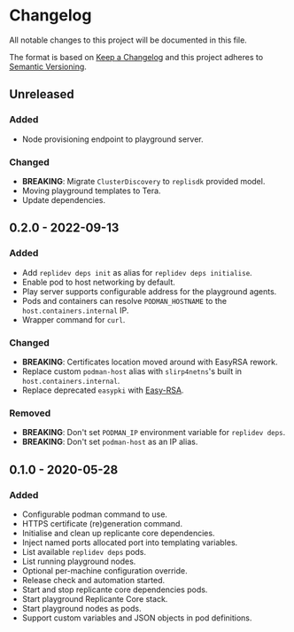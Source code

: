 <!-- markdownlint-disable MD022 MD024 MD032 -->
# Changelog
All notable changes to this project will be documented in this file.

The format is based on [Keep a Changelog](http://keepachangelog.com/en/1.0.0/)
and this project adheres to [Semantic Versioning](http://semver.org/spec/v2.0.0.html).

## Unreleased
### Added
- Node provisioning endpoint to playground server.

### Changed
- **BREAKING**: Migrate `ClusterDiscovery` to `replisdk` provided model.
- Moving playground templates to Tera.
- Update dependencies.

## 0.2.0 - 2022-09-13
### Added
- Add `replidev deps init` as alias for `replidev deps initialise`.
- Enable pod to host networking by default.
- Play server supports configurable address for the playground agents.
- Pods and containers can resolve `PODMAN_HOSTNAME` to the `host.containers.internal` IP.
- Wrapper command for `curl`.

### Changed
- **BREAKING**: Certificates location moved around with EasyRSA rework.
- Replace custom `podman-host` alias with `slirp4netns`'s built in `host.containers.internal`.
- Replace deprecated `easypki` with [Easy-RSA](https://easy-rsa.readthedocs.io/en/latest/).

### Removed
- **BREAKING**: Don't set `PODMAN_IP` environment variable for `replidev deps`.
- **BREAKING**: Don't set `podman-host` as an IP alias.

## 0.1.0 - 2020-05-28
### Added
- Configurable podman command to use.
- HTTPS certificate (re)generation command.
- Initialise and clean up replicante core dependencies.
- Inject named ports allocated port into templating variables.
- List available `replidev deps` pods.
- List running playground nodes.
- Optional per-machine configuration override.
- Release check and automation started.
- Start and stop replicante core dependencies pods.
- Start playground Replicante Core stack.
- Start playground nodes as pods.
- Support custom variables and JSON objects in pod definitions.

